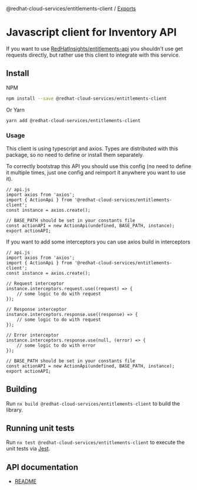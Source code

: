 @redhat-cloud-services/entitlements-client / [Exports](modules.md)

# Javascript client for Inventory API
If you want to use [RedHatInsights/entitlements-api](https://github.com/RedHatInsights/entitlements-api) you shouldn't use get requests directly, but rather use this client to integrate with this service.

## Install
NPM
```bash
npm install --save @redhat-cloud-services/entitlements-client
```

Or Yarn
```bash
yarn add @redhat-cloud-services/entitlements-client
```

### Usage
This client is using typescript and axios. Types are distributed with this package, so no need to define or install them separately.

To correctly bootstrap this API you should use this config (no need to define it multiple times, just one config and reimport it anywhere you want to use it).
```JS
// api.js
import axios from 'axios';
import { ActionApi } from '@redhat-cloud-services/entitlements-client';
const instance = axios.create();

// BASE_PATH should be set in your constants file
const actionAPI = new ActionApi(undefined, BASE_PATH, instance);
export actionAPI;
```

If you want to add some interceptors you can use axios build in interceptors
```JS
// api.js
import axios from 'axios';
import { ActionApi } from '@redhat-cloud-services/entitlements-client';
const instance = axios.create();

// Request interceptor
instance.interceptors.request.use((request) => {
    // some logic to do with request
});

// Response interceptor
instance.interceptors.response.use((response) => {
    // some logic to do with request
});

// Error interceptor
instance.interceptors.response.use(null, (error) => {
    // some logic to do with error
});

// BASE_PATH should be set in your constants file
const actionAPI = new ActionApi(undefined, BASE_PATH, instance);
export actionAPI;
```

## Building

Run `nx build @redhat-cloud-services/entitlements-client` to build the library.

## Running unit tests

Run `nx test @redhat-cloud-services/entitlements-client` to execute the unit tests via [Jest](https://jestjs.io).

## API documentation

* [README](doc/README.md)
